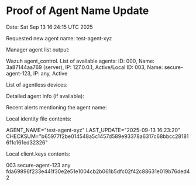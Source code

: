 # Proof of Agent Name Update

Date: Sat Sep 13 16:24:15 UTC 2025

Requested new agent name: test-agent-xyz

Manager agent list output:


Wazuh agent_control. List of available agents:
   ID: 000, Name: 3a87144aa769 (server), IP: 127.0.0.1, Active/Local
   ID: 003, Name: secure-agent-123, IP: any, Active

List of agentless devices:

Detailed agent info (if available):



Recent alerts mentioning the agent name:



Local identity file contents:

AGENT_NAME="test-agent-xyz"
LAST_UPDATE="2025-09-13 16:23:20"
CHECKSUM="b65977f2be014548a5c1457d589e93378a6317c68bbcc281816f1c161ed32326"

Local client.keys contents:

003 secure-agent-123 any fda69896f233e441f30e2e51e1004cb2b061b5dfc02f42c88631e019b76ded42

